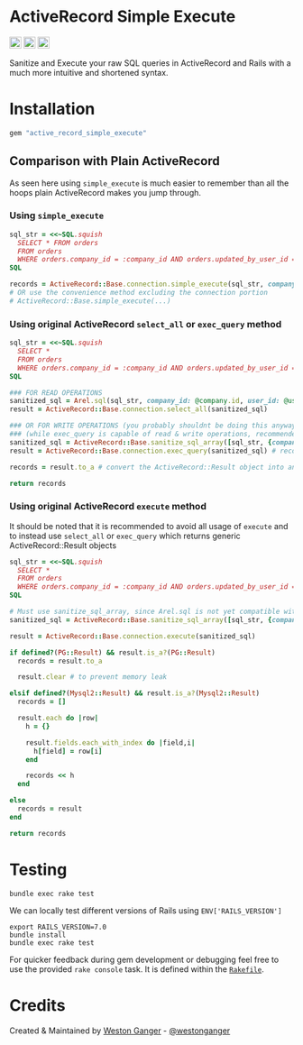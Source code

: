 # ActiveRecord Simple Execute

<a href="https://badge.fury.io/rb/active_record_simple_execute" target="_blank"><img height="21" style='border:0px;height:21px;' border='0' src="https://badge.fury.io/rb/active_record_simple_execute.svg" alt="Gem Version"></a>
<a href='https://github.com/westonganger/active_record_simple_execute/actions' target='_blank'><img src="https://github.com/westonganger/active_record_simple_execute/actions/workflows/test.yml/badge.svg?branch=master" style="max-width:100%;" height='21' style='border:0px;height:21px;' border='0' alt="CI Status"></a>
<a href='https://rubygems.org/gems/active_record_simple_execute' target='_blank'><img height='21' style='border:0px;height:21px;' src='https://img.shields.io/gem/dt/active_record_simple_execute?color=brightgreen&label=Rubygems%20Downloads' border='0' alt='RubyGems Downloads' /></a>

Sanitize and Execute your raw SQL queries in ActiveRecord and Rails with a much more intuitive and shortened syntax.

# Installation

```ruby
gem "active_record_simple_execute"
```

## Comparison with Plain ActiveRecord

As seen here using `simple_execute` is much easier to remember than all the hoops plain ActiveRecord makes you jump through.

### Using `simple_execute`
```ruby
sql_str = <<~SQL.squish
  SELECT * FROM orders
  FROM orders
  WHERE orders.company_id = :company_id AND orders.updated_by_user_id = :user_id
SQL

records = ActiveRecord::Base.connection.simple_execute(sql_str, company_id: @company.id, user_id: @user.id)
# OR use the convenience method excluding the connection portion
# ActiveRecord::Base.simple_execute(...)
```

### Using original ActiveRecord `select_all` or `exec_query` method
```ruby
sql_str = <<~SQL.squish
  SELECT *
  FROM orders
  WHERE orders.company_id = :company_id AND orders.updated_by_user_id = :user_id
SQL

### FOR READ OPERATIONS
sanitized_sql = Arel.sql(sql_str, company_id: @company.id, user_id: @user.id)
result = ActiveRecord::Base.connection.select_all(sanitized_sql)

### OR FOR WRITE OPERATIONS (you probably shouldnt be doing this anyways)
### (while exec_query is capable of read & write operations, recommended only for write operations as it affects the query cache)
sanitized_sql = ActiveRecord::Base.sanitize_sql_array([sql_str, {company_id: @company.id, user_id: @user.id}]) # Must use sanitize_sql_array, since Arel.sql is not yet compatible with `exec_query`
result = ActiveRecord::Base.connection.exec_query(sanitized_sql) # recommended only for write operations as it affects the query cache

records = result.to_a # convert the ActiveRecord::Result object into an array of hashes

return records
```

### Using original ActiveRecord `execute` method

It should be noted that it is recommended to avoid all usage of `execute` and to instead use `select_all` or `exec_query` which returns generic ActiveRecord::Result objects

```ruby
sql_str = <<~SQL.squish
  SELECT *
  FROM orders
  WHERE orders.company_id = :company_id AND orders.updated_by_user_id = :user_id
SQL

# Must use sanitize_sql_array, since Arel.sql is not yet compatible with `execute`
sanitized_sql = ActiveRecord::Base.sanitize_sql_array([sql_str, {company_id: @company.id, user_id: @user.id}])

result = ActiveRecord::Base.connection.execute(sanitized_sql)

if defined?(PG::Result) && result.is_a?(PG::Result)
  records = result.to_a

  result.clear # to prevent memory leak

elsif defined?(Mysql2::Result) && result.is_a?(Mysql2::Result)
  records = []

  result.each do |row|
    h = {}

    result.fields.each_with_index do |field,i|
      h[field] = row[i]
    end

    records << h
  end

else
  records = result
end

return records
```

# Testing

```
bundle exec rake test
```

We can locally test different versions of Rails using `ENV['RAILS_VERSION']`

```
export RAILS_VERSION=7.0
bundle install
bundle exec rake test
```

For quicker feedback during gem development or debugging feel free to use the provided `rake console` task. It is defined within the [`Rakefile`](./Rakefile).

# Credits

Created & Maintained by [Weston Ganger](https://westonganger.com) - [@westonganger](https://github.com/westonganger)
